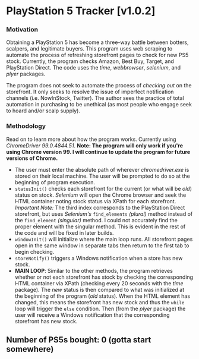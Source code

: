 # PlayStation 5 Tracker [v1.0.2]

### **Motivation**
Obtaining a PlayStation 5 has become a three-way battle between botters, scalpers, and legitimate buyers. This program uses web scraping to automate the process of refreshing storefront pages to check for new PS5 stock. Currently, the program checks Amazon, Best Buy, Target, and PlayStation Direct. The code uses the *time*, *webbrowser*, *selenium*, and *plyer* packages.

The program does not seek to automate the process of *checking out* on the storefront. It only seeks to resolve the issue of imperfect notification channels (i.e. NowInStock, Twitter). The author sees the practice of total automation in purchasing to be unethical (as most people who engage seek to hoard and/or scalp supply).

### **Methodology**
Read on to learn more about how the program works. Currently using *ChromeDriver 99.0.4844.51*. **Note: The program will only work if you're using Chrome version 99. I will continue to update the program for future versions of Chrome.**
* The user must enter the absolute path of wherever *chromedriver.exe* is stored on their local machine. The user will be prompted to do so at the beginning of program execution.
* `statusInit()` checks each storefront for the current (or what will be *old*) status on stock. *Selenium* will open the Chrome browser and seek the HTML container noting stock status via XPath for each storefront. *Important Note:* The third index corresponds to the PlayStation Direct storefront, but uses *Selenium's* `find_elements` *(plural)* method instead of the `find_element` *(singular)* method. I could not accurately find the proper element with the singular method. This is evident in the rest of the code and will be fixed in later builds.
* `windowInit()` will initialize where the main loop runs. All storefront pages open in the same window in separate tabs then return to the first tab to begin checking.
* `storeNotify()` triggers a Windows notification when a store has new stock.
* **MAIN LOOP**: Similar to the other methods, the program retrieves whether or not each storefront has stock by checking the corresponding HTML container via XPath (checking every 20 seconds with the *time* package). The *new* status is then compared to what was initialized at the beginning of the program (*old* status). When the HTML element has changed, this means the storefront has new stock and thus the `while` loop will trigger the `else` condition. Then (from the *plyer* package) the user will receive a Windows notification that the corresponding storefront has new stock.

## Number of PS5s bought: **0** (gotta start somewhere)